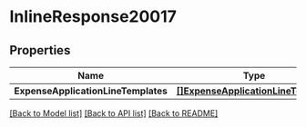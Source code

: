 # InlineResponse20017

## Properties

Name | Type | Description | Notes
------------ | ------------- | ------------- | -------------
**ExpenseApplicationLineTemplates** | [**[]ExpenseApplicationLineTemplate**](expense_application_line_template.md) |  | 

[[Back to Model list]](../README.md#documentation-for-models) [[Back to API list]](../README.md#documentation-for-api-endpoints) [[Back to README]](../README.md)


